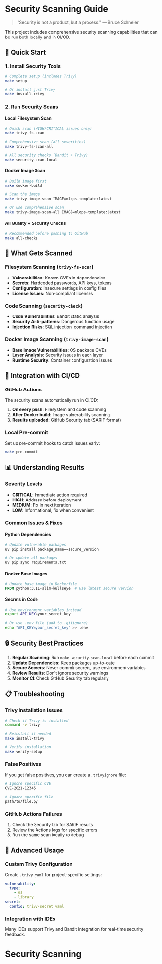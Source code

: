 # Security Scanning Guide

> "Security is not a product, but a process." — Bruce Schneier

<!-- NOTE: This file was moved from the project root to docs/development/ to keep all documentation inside the MkDocs tree. -->

This project includes comprehensive security scanning capabilities that can be run both locally and in CI/CD.

## 🚀 Quick Start

### 1. Install Security Tools
```bash
# Complete setup (includes Trivy)
make setup

# Or install just Trivy
make install-trivy
```

### 2. Run Security Scans

#### Local Filesystem Scan
```bash
# Quick scan (HIGH/CRITICAL issues only)
make trivy-fs-scan

# Comprehensive scan (all severities)
make trivy-fs-scan-all

# All security checks (Bandit + Trivy)
make security-scan-local
```

#### Docker Image Scan
```bash
# Build image first
make docker-build

# Scan the image
make trivy-image-scan IMAGE=mlops-template:latest

# Or use comprehensive scan
make trivy-image-scan-all IMAGE=mlops-template:latest
```

#### All Quality + Security Checks
```bash
# Recommended before pushing to GitHub
make all-checks
```

## 🔧 What Gets Scanned

### Filesystem Scanning (`trivy-fs-scan`)
- **Vulnerabilities**: Known CVEs in dependencies
- **Secrets**: Hardcoded passwords, API keys, tokens
- **Configuration**: Insecure settings in config files
- **License Issues**: Non-compliant licenses

### Code Scanning (`security-check`)
- **Code Vulnerabilities**: Bandit static analysis
- **Security Anti-patterns**: Dangerous function usage
- **Injection Risks**: SQL injection, command injection

### Docker Image Scanning (`trivy-image-scan`)
- **Base Image Vulnerabilities**: OS package CVEs
- **Layer Analysis**: Security issues in each layer
- **Runtime Security**: Container configuration issues

## 🎯 Integration with CI/CD

### GitHub Actions
The security scans automatically run in CI/CD:

1. **On every push**: Filesystem and code scanning
2. **After Docker build**: Image vulnerability scanning
3. **Results uploaded**: GitHub Security tab (SARIF format)

### Local Pre-commit
Set up pre-commit hooks to catch issues early:
```bash
make pre-commit
```

## 📊 Understanding Results

### Severity Levels
- **CRITICAL**: Immediate action required
- **HIGH**: Address before deployment
- **MEDIUM**: Fix in next iteration
- **LOW**: Informational, fix when convenient

### Common Issues & Fixes

#### Python Dependencies
```bash
# Update vulnerable packages
uv pip install package_name==secure_version

# Or update all packages
uv pip sync requirements.txt
```

#### Docker Base Images
```dockerfile
# Update base image in Dockerfile
FROM python:3.11-slim-bullseye  # Use latest secure version
```

#### Secrets in Code
```bash
# Use environment variables instead
export API_KEY=your_secret_key

# Or use .env file (add to .gitignore)
echo "API_KEY=your_secret_key" >> .env
```

## 🔒 Security Best Practices

1. **Regular Scanning**: Run `make security-scan-local` before each commit
2. **Update Dependencies**: Keep packages up-to-date
3. **Secure Secrets**: Never commit secrets, use environment variables
4. **Review Results**: Don't ignore security warnings
5. **Monitor CI**: Check GitHub Security tab regularly

## 📋 Troubleshooting

### Trivy Installation Issues
```bash
# Check if Trivy is installed
command -v trivy

# Reinstall if needed
make install-trivy

# Verify installation
make verify-setup
```

### False Positives
If you get false positives, you can create a `.trivyignore` file:
```bash
# Ignore specific CVE
CVE-2021-12345

# Ignore specific file
path/to/file.py
```

### GitHub Actions Failures
1. Check the Security tab for SARIF results
2. Review the Actions logs for specific errors
3. Run the same scan locally to debug

## 🚀 Advanced Usage

### Custom Trivy Configuration
Create `.trivy.yaml` for project-specific settings:
```yaml
vulnerability:
  type:
    - os
    - library
secret:
  config: trivy-secret.yaml
```

### Integration with IDEs
Many IDEs support Trivy and Bandit integration for real-time security feedback.

# Security Scanning
